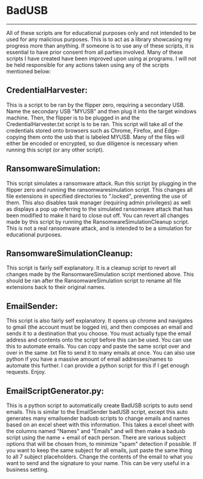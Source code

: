 # BadUSB
--------------------
All of these scripts are for educational purposes only and not intended to be used for any malicious purposes. This is to act as a library showcasing my progress more than anything. If someone is to use any of these scripts, it is essential to have prior consent from all parties involved. Many of these scripts I have created have been improved upon using ai programs. I will not be held responsible for any actions taken using any of the scripts mentioned below:

## CredentialHarvester:
This is a script to be ran by the flipper zero, requiring a secondary USB. Name the secondary USB "MYUSB" and then plug it into the target windows machine. Then, the flipper is to be plugged in and the CredentialHarvester.txt script is to be ran. This script will take all of the credentials stored onto browsers such as Chrome, Firefox, and Edge- copying them onto the usb that is labeled MYUSB. Many of the files will either be encoded or encrypted, so due diligence is necessary when running this script (or any other script).

## RansomwareSimulation:
This script simulates a ransomware attack. Run this script by plugging in the flipper zero and running the ransomwaresimulation script. This changes all file extensions in specified directories to ".locked", preventing the use of them. This also disables task manager (requiring admin privileges) as well as displays a pop up referring to the simulated ransomware attack that has been modified to make it hard to close out off. You can revert all changes made by this script by running the RansomwareSimulationCleanup script. This is not a real ransomware attack, and is intended to be a simulation for educational purposes. 

## RansomwareSimulationCleanup:
This script is fairly self explanatory. It is a cleanup script to revert all changes made by the RansomwareSimulation script mentioned above. This should be ran after the RansomwareSimulation script to rename all file extensions back to their original names.

## EmailSender:
This script is also fairly self explanatory. It opens up chrome and navigates to gmail (the account must be logged in), and then composes an email and sends it to a destination that you choose. You must actually type the email address and contents onto the script before this can be used. You can use this to automate emails. You can copy and paste the same script over and over in the same .txt file to send it to many emails at once. You can also use python if you have a massive amount of email addresses/names to automate this further. I can provide a python script for this if I get enough requests. Enjoy.

## EmailScriptGenerator.py:     
This is a python script to automatically create BadUSB scripts to auto send emails. This is similar to the EmailSender badUSB script, except this auto generates many emailsender badusb scripts to change emails and names based on an excel sheet with this information. This takes a excel sheet with the columns named "Names" and "Emails" and will then make a badusb script using the name + email of each person. There are various subject options that will be chosen from, to minimize "spam" detection if possible. If you want to keep the same subject for all emails, just paste the same thing to all 7 subject placeholders. Change the contents of the email to what you want to send and the signature to your name. This can be very useful in a business setting.
